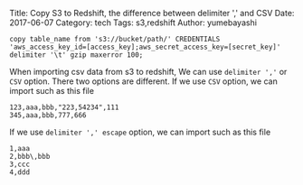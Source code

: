 Title: Copy S3 to Redshift, the difference between delimiter ',' and CSV
Date: 2017-06-07
Category: tech
Tags: s3,redshift
Author: yumebayashi

```
copy table_name from 's3://bucket/path/' CREDENTIALS 
'aws_access_key_id=[access_key];aws_secret_access_key=[secret_key]' 
delimiter '\t' gzip maxerror 100;
```

When importing csv data from s3 to redshift,
We can use `delimiter ','` or `CSV` option.
There two options are different.
If we use `CSV` option, we can import such as this file 

```
123,aaa,bbb,"223,54234",111
345,aaa,bbb,777,666
```

If we use `delimiter ',' escape` option, we can import such as this file 

```
1,aaa
2,bbb\,bbb
3,ccc
4,ddd
```
